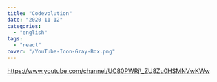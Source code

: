 ```yaml
---
title: "Codevolution"
date: "2020-11-12"
categories:
  - "english"
tags:
  - "react"
cover: "/YouTube-Icon-Gray-Box.png"
---
```


https://www.youtube.com/channel/UC80PWRj\_ZU8Zu0HSMNVwKWw
